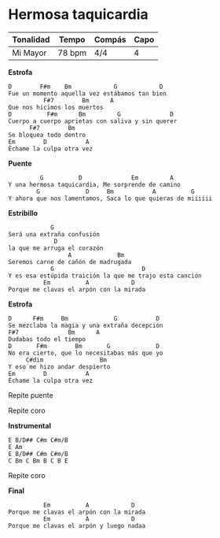 # Hermosa taquicardia

| Tonalidad | Tempo  | Compás | Capo |
| --------- | ------ | ------ | ---- |
| Mi Mayor  | 78 bpm | 4/4    | 4    |


**Estrofa**
``` 
D        F#m    Bm            G            D
Fue un momento aquella vez estábamos tan bien
          F#7        Bm      A
Que nos hicimos los muertos
D          F#m      Bm         G              D
Cuerpo a cuerpo aprietas con saliva y sin querer
      F#7        Bm     
Se bloquea todo dentro
Em        D           A
Échame la culpa otra vez
```
**Puente**
``` 
         G          D              Em         A 
Y una hermosa taquicardia, Me sorprende de camino 
        G             D     Bm           A          G       
Y ahora que nos lamentamos, Saca lo que quieras de miiiiii
```
**Estribillo**
```
            G
Será una extraña confusión
             D
la que me arruga el corazón
                 A             Bm
Seremos carne de cañón de madrugada
            G                         D
Y es esa estúpida traición la que me trajo esta canción
          Em          A            D
Porque me clavas el arpón con la mirada
```
**Estrofa**
``` 
D      F#m     Bm             G           D
Se mezclaba la magia y una extraña decepción
F#7              Bm      A
Dudabas todo el tiempo
D       F#m        Bm       G             D
No era cierto, que lo necesitabas más que yo
     C#dim                Bm     
Y eso me hizo andar despierto
Em        D           A
Échame la culpa otra vez
```
Repite puente

Repite coro

**Instrumental**
```
E B/D## C#m C#m/B
E Am
E B/D## C#m C#m/B
C Bm C Bm B C B E
```

Repite coro

**Final**
```
          Em          A            D
Porque me clavas el arpón con la mirada
          Em          A            D
Porque me clavas el arpón y luego nadaa 
```

<div style="page-break-after: always;"></div>
